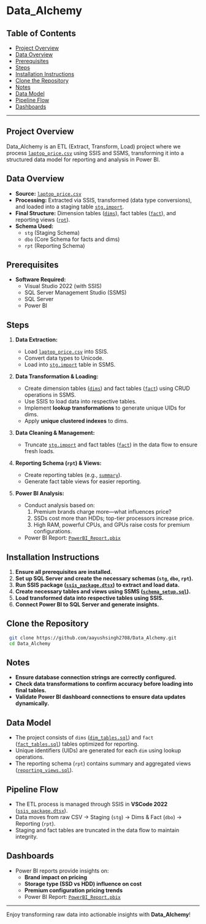 # Data_Alchemy

## Table of Contents
- [Project Overview](#project-overview)
- [Data Overview](#data-overview)
- [Prerequisites](#prerequisites)
- [Steps](#steps)
- [Installation Instructions](#installation-instructions)
- [Clone the Repository](#clone-the-repository)
- [Notes](#notes)
- [Data Model](#data-model)
- [Pipeline Flow](#pipeline-flow)
- [Dashboards](#dashboards)

---

## Project Overview
Data_Alchemy is an ETL (Extract, Transform, Load) project where we process [`laptop_price.csv`](https://github.com/aayushsingh2708/Data_Alchemy/blob/master/Database/laptop_prices.csv) using SSIS and SSMS, transforming it into a structured data model for reporting and analysis in Power BI.

## Data Overview
- **Source:** [`laptop_price.csv`](https://github.com/aayushsingh2708/Data_Alchemy/blob/master/Database/laptop_prices.csv)
- **Processing:** Extracted via SSIS, transformed (data type conversions), and loaded into a staging table [`stg.import`](https://github.com/aayushsingh2708/Data_Alchemy/blob/master/SQL/Create_TableandColumns.sql).
- **Final Structure:** Dimension tables ([`dims`](https://github.com/aayushsingh2708/Data_Alchemy/blob/master/SQL/Create_TableandColumns.sql)), fact tables ([`fact`](https://github.com/aayushsingh2708/Data_Alchemy/blob/master/SQL/Create_TableandColumns.sql)), and reporting views ([`rpt`](https://github.com/aayushsingh2708/Data_Alchemy/blob/master/SQL/Create_View.sql)).
- **Schema Used:**
  - `stg` (Staging Schema)
  - `dbo` (Core Schema for facts and dims)
  - `rpt` (Reporting Schema)

## Prerequisites
- **Software Required:**
  - Visual Studio 2022 (with SSIS)
  - SQL Server Management Studio (SSMS)
  - SQL Server
  - Power BI

## Steps
1. **Data Extraction:**
   - Load [`laptop_price.csv`](https://github.com/aayushsingh2708/Data_Alchemy/blob/master/Database/laptop_prices.csv) into SSIS.
   - Convert data types to Unicode.
   - Load into [`stg.import`](sql/staging_tables.sql) table in SSMS.

2. **Data Transformation & Loading:**
   - Create dimension tables ([`dims`](sql/dim_tables.sql)) and fact tables ([`fact`](sql/fact_tables.sql)) using CRUD operations in SSMS.
   - Use SSIS to load data into respective tables.
   - Implement **lookup transformations** to generate unique UIDs for dims.
   - Apply **unique clustered indexes** to dims.

3. **Data Cleaning & Management:**
   - Truncate [`stg.import`](sql/staging_tables.sql) and fact tables ([`fact`](sql/fact_tables.sql)) in the data flow to ensure fresh loads.

4. **Reporting Schema (`rpt`) & Views:**
   - Create reporting tables (e.g., [`summary`](https://github.com/aayushsingh2708/Data_Alchemy/blob/master/SQL/Create_Rpt.sql)).
   - Generate fact table views for easier reporting.

5. **Power BI Analysis:**
   - Conduct analysis based on:
     1. Premium brands charge more—what influences price?
     2. SSDs cost more than HDDs; top-tier processors increase price.
     3. High RAM, powerful CPUs, and GPUs raise costs for premium configurations.
   - Power BI Report: [`PowerBI_Report.pbix`](https://github.com/aayushsingh2708/Data_Alchemy/blob/master/Visualization(PowerBI)/Laptop_ETL_Presentation.pbix)

## Installation Instructions
1. **Ensure all prerequisites are installed.**
2. **Set up SQL Server and create the necessary schemas (`stg`, `dbo`, `rpt`).**
3. **Run SSIS package ([`ssis_package.dtsx`](https://github.com/aayushsingh2708/Data_Alchemy/blob/master/ETL/Load_Laptop_Prices.dtsx)) to extract and load data.**
4. **Create necessary tables and views using SSMS ([`schema_setup.sql`](https://github.com/aayushsingh2708/Data_Alchemy/tree/master/SQL)).**
5. **Load transformed data into respective tables using SSIS.**
6. **Connect Power BI to SQL Server and generate insights.**

## Clone the Repository
```sh
 git clone https://github.com/aayushsingh2708/Data_Alchemy.git
 cd Data_Alchemy
```

## Notes
- **Ensure database connection strings are correctly configured.**
- **Check data transformations to confirm accuracy before loading into final tables.**
- **Validate Power BI dashboard connections to ensure data updates dynamically.**

## Data Model
- The project consists of `dims` ([`dim_tables.sql`](https://github.com/aayushsingh2708/Data_Alchemy/tree/master/SQL)) and `fact` ([`fact_tables.sql`](https://github.com/aayushsingh2708/Data_Alchemy/tree/master/SQL)) tables optimized for reporting.
- Unique identifiers (UIDs) are generated for each `dim` using lookup operations.
- The reporting schema (`rpt`) contains summary and aggregated views ([`reporting_views.sql`](https://github.com/aayushsingh2708/Data_Alchemy/tree/master/SQL)).

## Pipeline Flow
- The ETL process is managed through SSIS in **VSCode 2022** ([`ssis_package.dtsx`](https://github.com/aayushsingh2708/Data_Alchemy/blob/master/ETL/Load_Laptop_Prices.dtsx)).
- Data moves from raw CSV → Staging (`stg`) → Dims & Fact (`dbo`) → Reporting (`rpt`).
- Staging and fact tables are truncated in the data flow to maintain integrity.

## Dashboards
- Power BI reports provide insights on:
  - **Brand impact on pricing**
  - **Storage type (SSD vs HDD) influence on cost**
  - **Premium configuration pricing trends**
  - Power BI Report: [`PowerBI_Report.pbix`](https://github.com/aayushsingh2708/Data_Alchemy/blob/master/Visualization(PowerBI)/Laptop_ETL_Presentation.pbix)

---

Enjoy transforming raw data into actionable insights with **Data_Alchemy**!

